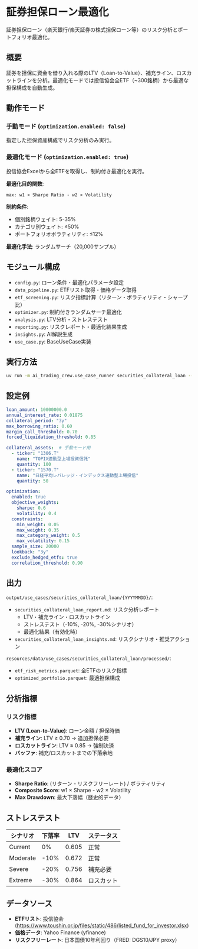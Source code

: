 # 証券担保ローン最適化

証券担保ローン（楽天銀行/楽天証券の株式担保ローン等）のリスク分析とポートフォリオ最適化。

## 概要

証券を担保に資金を借り入れる際のLTV（Loan-to-Value）、補充ライン、ロスカットラインを分析。最適化モードでは投信協会全ETF（~300銘柄）から最適な担保構成を自動生成。

## 動作モード

### 手動モード (`optimization.enabled: false`)
指定した担保資産構成でリスク分析のみ実行。

### 最適化モード (`optimization.enabled: true`)
投信協会Excelから全ETFを取得し、制約付き最適化を実行。

**最適化目的関数**:
```
max: w1 × Sharpe Ratio - w2 × Volatility
```

**制約条件**:
- 個別銘柄ウェイト: 5-35%
- カテゴリ別ウェイト: ≤50%
- ポートフォリオボラティリティ: ≤12%

**最適化手法**: ランダムサーチ（20,000サンプル）

## モジュール構成

- `config.py`: ローン条件・最適化パラメータ設定
- `data_pipeline.py`: ETFリスト取得・価格データ取得
- `etf_screening.py`: リスク指標計算（リターン・ボラティリティ・シャープ比）
- `optimizer.py`: 制約付きランダムサーチ最適化
- `analysis.py`: LTV分析・ストレステスト
- `reporting.py`: リスクレポート・最適化結果生成
- `insights.py`: AI解説生成
- `use_case.py`: BaseUseCase実装

## 実行方法

```bash
uv run -m ai_trading_crew.use_case_runner securities_collateral_loan --config config/use_cases/securities_collateral_loan.yaml
```

## 設定例

```yaml
loan_amount: 10000000.0
annual_interest_rate: 0.01875
collateral_period: "3y"
max_borrowing_ratio: 0.60
margin_call_threshold: 0.70
forced_liquidation_threshold: 0.85

collateral_assets:  # 手動モード用
  - ticker: "1306.T"
    name: "TOPIX連動型上場投資信託"
    quantity: 100
  - ticker: "1570.T"
    name: "日経平均レバレッジ・インデックス連動型上場投信"
    quantity: 50

optimization:
  enabled: true
  objective_weights:
    sharpe: 0.6
    volatility: 0.4
  constraints:
    min_weight: 0.05
    max_weight: 0.35
    max_category_weight: 0.5
    max_volatility: 0.15
  sample_size: 20000
  lookback: "3y"
  exclude_hedged_etfs: true
  correlation_threshold: 0.90
```

## 出力

`output/use_cases/securities_collateral_loan/{YYYYMMDD}/`:
- `securities_collateral_loan_report.md`: リスク分析レポート
  - LTV・補充ライン・ロスカットライン
  - ストレステスト（-10%, -20%, -30%シナリオ）
  - 最適化結果（有効化時）
- `securities_collateral_loan_insights.md`: リスクシナリオ・推奨アクション

`resources/data/use_cases/securities_collateral_loan/processed/`:
- `etf_risk_metrics.parquet`: 全ETFのリスク指標
- `optimized_portfolio.parquet`: 最適担保構成

## 分析指標

### リスク指標
- **LTV (Loan-to-Value)**: ローン金額 / 担保時価
- **補充ライン**: LTV ≥ 0.70 → 追加担保必要
- **ロスカットライン**: LTV ≥ 0.85 → 強制決済
- **バッファ**: 補充/ロスカットまでの下落余地

### 最適化スコア
- **Sharpe Ratio**: (リターン - リスクフリーレート) / ボラティリティ
- **Composite Score**: w1 × Sharpe - w2 × Volatility
- **Max Drawdown**: 最大下落幅（歴史的データ）

## ストレステスト

| シナリオ | 下落率 | LTV | ステータス |
|---|---|---|---|
| Current | 0% | 0.605 | 正常 |
| Moderate | -10% | 0.672 | 正常 |
| Severe | -20% | 0.756 | 補充必要 |
| Extreme | -30% | 0.864 | ロスカット |

## データソース

- **ETFリスト**: 投信協会 (https://www.toushin.or.jp/files/static/486/listed_fund_for_investor.xlsx)
- **価格データ**: Yahoo Finance (yfinance)
- **リスクフリーレート**: 日本国債10年利回り（FRED: DGS10/JPY proxy）
